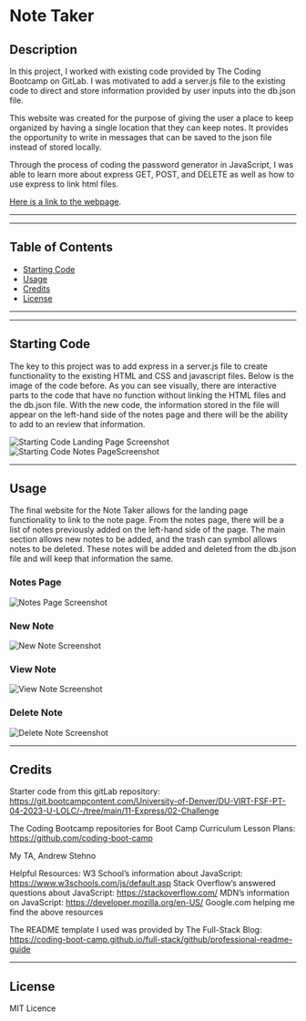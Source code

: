 # Note Taker

## Description

In this project, I worked with existing code provided by The Coding Bootcamp on GitLab. I was motivated to add a server.js file to the existing code to direct and store information provided by user inputs into the db.json file.

This website was created for the purpose of giving the user a place to keep organized by having a single location that they can keep notes. It provides the opportunity to write in messages that can be saved to the json file instead of stored locally.

Through the process of coding the password generator in JavaScript, I was able to learn more about express GET, POST, and DELETE as well as how to use express to link html files.


[Here is a link to the webpage]().

---
---

## Table of Contents

- [Starting Code](#starting-code)
- [Usage](#usage)
- [Credits](#credits)
- [License](#license)

---
---

## Starting Code

The key to this project was to add express in a server.js file to create functionality to the existing HTML and CSS and javascript files. Below is the image of the code before. As you can see visually, there are interactive parts to the code that have no function without linking the HTML files and the db.json file. With the new code, the information stored in the file will appear on the left-hand side of the notes page and there will be the ability to add to an review that information.

![Starting Code Landing Page Screenshot](assets "Starting Code Landing Page Screenshot")
![Starting Code Notes PageScreenshot](assets "Starting Code Notes Page Screenshot")

---

## Usage

The final website for the Note Taker allows for the landing page functionality to link to the note page. From the notes page, there will be a list of notes previously added on the left-hand side of the page. The main section allows new notes to be added, and the trash can symbol allows notes to be deleted. These notes will be added and deleted from the db.json file and will keep that information the same.

### Notes Page
![Notes Page Screenshot](assets "Notes Page Screenshot")

### New Note
![New Note Screenshot](assets "New Note Screenshot")

### View Note
![View Note Screenshot](assets "View Note Screenshot")

### Delete Note
![Delete Note Screenshot](assets "Delete Note Screenshot")

---

## Credits
Starter code from this gitLab repository: https://git.bootcampcontent.com/University-of-Denver/DU-VIRT-FSF-PT-04-2023-U-LOLC/-/tree/main/11-Express/02-Challenge

The Coding Bootcamp repositories for Boot Camp Curriculum Lesson Plans: https://github.com/coding-boot-camp

My TA, Andrew Stehno

Helpful Resources:
W3 School’s information about JavaScript: https://www.w3schools.com/js/default.asp
Stack Overflow’s answered questions about JavaScript: https://stackoverflow.com/
MDN’s information on JavaScript: https://developer.mozilla.org/en-US/
Google.com helping me find the above resources

The README template I used was provided by The Full-Stack Blog: https://coding-boot-camp.github.io/full-stack/github/professional-readme-guide

---

## License
MIT Licence
